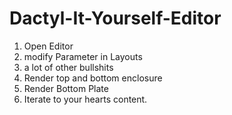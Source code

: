 # Dactyl-It-Yourself-Editor

1. Open Editor
2. modify Parameter in Layouts
3. a lot of other bullshits
4. Render top and bottom enclosure
5. Render Bottom Plate
6. Iterate to your hearts content.
